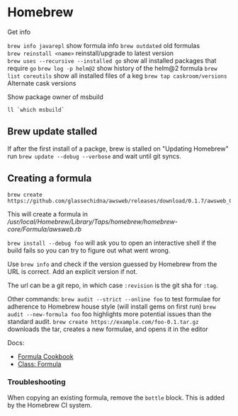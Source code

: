 # Homebrew

Get info

`brew info javarepl` show formula info
`brew outdated` old formulas  
`brew reinstall <name>` reinstall/upgrade to latest version  
`brew uses --recursive --installed go` show all installed packages that require `go`
`brew log -p helm@2` show history of the helm@2 formula
`brew list coreutils` show all installed files of a keg
`brew tap caskroom/versions` Alternate cask versions

Show package owner of msbuild

```
ll `which msbuild`
```

## Brew update stalled

If after the first install of a packge, brew is stalled on "Updating Homebrew" run `brew update --debug --verbose` and wait until git syncs.

## Creating a formula

```
brew create https://github.com/glassechidna/awsweb/releases/download/0.1.7/awsweb_0.1.7_Darwin_x86_64.tar.gz
```

This will create a formula in _/usr/local/Homebrew/Library/Taps/homebrew/homebrew-core/Formula/awsweb.rb_

`brew install --debug foo` will ask you to open an interactive shell if the build fails so you can try to figure out what went wrong.

Use `brew info` and check if the version guessed by Homebrew from the URL is correct. Add an explicit version if not.

The url can be a git repo, in which case `:revision` is the git sha for `:tag`.

Other commands:
`brew audit --strict --online foo` to test formulae for adherence to Homebrew house style (will install gems on first run)
`brew audit --new-formula foo` foo highlights more potential issues than the standard audit.
`brew create https://example.com/foo-0.1.tar.gz` downloads the tar, creates a new formulae, and opens it in the editor

Docs:

- [Formula Cookbook](https://docs.brew.sh/Formula-Cookbook)
- [Class: Formula](https://www.rubydoc.info/github/Homebrew/brew/master/Formula)

### Troubleshooting

When copying an existing formula, remove the `bottle` block. This is added by the Homebrew CI system.
